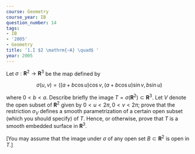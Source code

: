 ```yaml
---
course: Geometry
course_year: IB
question_number: 14
tags:
- IB
- '2005'
- Geometry
title: '1.I $2 \mathrm{~A} \quad$ '
year: 2005
---
```



Let $\sigma: \mathbf{R}^{2} \rightarrow \mathbf{R}^{3}$ be the map defined by

$$\sigma(u, v)=((a+b \cos u) \cos v,(a+b \cos u) \sin v, b \sin u)$$

where $0<b<a$. Describe briefly the image $T=\sigma\left(\mathbf{R}^{2}\right) \subset \mathbf{R}^{3}$. Let $V$ denote the open subset of $\mathbf{R}^{2}$ given by $0<u<2 \pi, 0<v<2 \pi$; prove that the restriction $\sigma_{V}$ defines a smooth parametrization of a certain open subset (which you should specify) of $T$. Hence, or otherwise, prove that $T$ is a smooth embedded surface in $\mathbf{R}^{3}$.

[You may assume that the image under $\sigma$ of any open set $B \subset \mathbf{R}^{2}$ is open in $T$.]